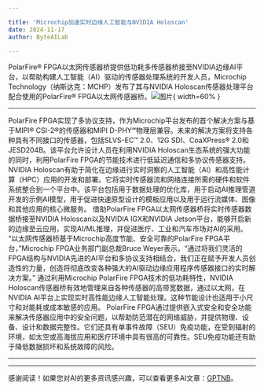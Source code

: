 ```yaml
---

title: 'Microchip加速实时边缘人工智能与NVIDIA Holoscan'
date: 2024-11-17
author: ByteAILab

---
```


PolarFire® FPGA以太网传感器桥提供低功耗多传感器桥接至NVIDIA边缘AI平台，以帮助构建人工智能（AI）驱动的传感器处理系统的开发人员，Microchip Technology（纳斯达克：MCHP）发布了其与NVIDIA Holoscan传感器处理平台配合使用的PolarFire® FPGA以太网传感器桥。![图片](https://ai-techpark.com/wp-content/uploads/2024/11/Microchip-960x540.jpg){ width=60% }

---

PolarFire FPGA实现了多协议支持，作为Microchip平台发布的首个解决方案与基于MIPI® CSI-2®的传感器和MIPI D-PHY℠物理层兼容。未来的解决方案将支持各种具有不同接口的传感器，包括SLVS-EC™ 2.0、12G SDI、CoaXPress® 2.0和JESD204B。该平台允许设计人员在利用NVIDIA Holoscan生态系统的强大功能的同时，利用PolarFire FPGA的节能技术进行低延迟通信和多协议传感器支持。
NVIDIA Holoscan有助于简化在边缘进行实时洞察的人工智能（AI）和高性能计算（HPC）应用的开发和部署。它将实时传感器流和网络连接所需的硬件和软件系统整合到一个平台中。该平台包括用于数据处理的优化库，用于启动AI推理管道开发的示例AI模型，用于促进快速原型设计的模板应用以及用于运行流媒体、图像和其他应用的核心微服务。
借助PolarFire FPGA以太网传感器桥将实时传感器数据桥接至NVIDIA Holoscan以及NVIDIA IGX和NVIDIA Jetson平台，能够开启新的边缘至云应用，实现AI/ML推理，并促进医疗、工业和汽车市场对AI的采用。
“以太网传感器桥基于Microchip高度节能、安全可靠的PolarFire FPGA平台，”Microchip FPGA业务部门副总裁Bruce Weyer表示。“通过将我们灵活的FPGA结构与NVIDIA先进的AI平台和多协议支持相结合，我们正在赋予开发人员创造性的力量，创造将彻底改变各种强大的AI驱动边缘应用程序传感器接口的实时解决方案。”
通过利用Microchip PolarFire FPGA技术的低功耗特性，NVIDIA Holoscan传感器桥有效地管理来自各种传感器的高带宽数据，通过以太网，在NVIDIA AI平台上实现实时高性能边缘人工智能处理。这种节能设计也适用于小尺寸和对能耗或成本敏感的应用。
PolarFire FPGA通过提供嵌入式安全和安全功能来解决传感器应用中的安全问题，以帮助防范潜在的网络威胁，并提供物理、设备、设计和数据完整性。它们还具有单事件故障（SEU）免疫功能，在受到辐射的环境，如太空或高海拔应用和医疗环境中具有很高的可靠性。SEU免疫功能还有助于降低数据损坏和系统故障的风险。

---
---
感谢阅读！如果您对AI的更多资讯感兴趣，可以查看更多AI文章：[GPTNB](https://gptnb.com)。